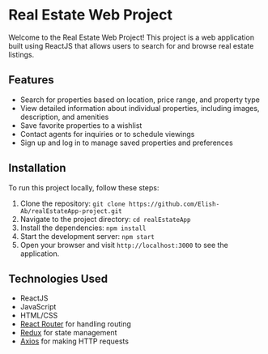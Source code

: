 # Real Estate Web Project

Welcome to the Real Estate Web Project! This project is a web application built using ReactJS that allows users to search for and browse real estate listings.

## Features

- Search for properties based on location, price range, and property type
- View detailed information about individual properties, including images, description, and amenities
- Save favorite properties to a wishlist
- Contact agents for inquiries or to schedule viewings
- Sign up and log in to manage saved properties and preferences

## Installation

To run this project locally, follow these steps:

1. Clone the repository: `git clone https://github.com/Elish-Ab/realEstateApp-project.git`
2. Navigate to the project directory: `cd realEstateApp`
3. Install the dependencies: `npm install`
4. Start the development server: `npm start`
5. Open your browser and visit `http://localhost:3000` to see the application.

## Technologies Used

- ReactJS
- JavaScript
- HTML/CSS
- [React Router](https://reactrouter.com/) for handling routing
- [Redux](https://redux.js.org/) for state management
- [Axios](https://axios-http.com/) for making HTTP requests
